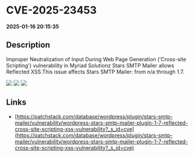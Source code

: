 # CVE-2025-23453

**2025-01-16 20:15:35**

## Description
Improper Neutralization of Input During Web Page Generation ('Cross-site Scripting') vulnerability in Myriad Solutionz Stars SMTP Mailer allows Reflected XSS.This issue affects Stars SMTP Mailer: from n/a through 1.7.

![](https://img.shields.io/static/v1?label=Score&message=7.1&color=red)
![](https://img.shields.io/static/v1?label=Severity&message=HIGH&color=red)
![](https://img.shields.io/static/v1?label=CWE&message=XSS&color=green)

## Links
- [https://patchstack.com/database/wordpress/plugin/stars-smtp-mailer/vulnerability/wordpress-stars-smtp-mailer-plugin-1-7-reflected-cross-site-scripting-xss-vulnerability?_s_id=cve](https://patchstack.com/database/wordpress/plugin/stars-smtp-mailer/vulnerability/wordpress-stars-smtp-mailer-plugin-1-7-reflected-cross-site-scripting-xss-vulnerability?_s_id=cve)
